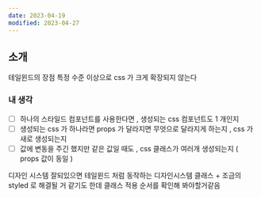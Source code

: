 ```yaml
---
date: 2023-04-19
modified: 2023-04-27
---
```


## 소개

테일윈드의 장점 특정 수준 이상으로 css 가 크게 확장되지 않는다

### 내 생각

- [ ] 하나의 스타일드 컴포넌트를 사용한다면 , 생성되는 css 컴포넌트도 1 개인지
- [ ] 생성되는 css 가 하나라면 props 가 달라지면 무엇으로 달라지게 하는지 , css 가 새로 생성되는지
- [ ] 값에 변동을 주긴 했지만 같은 값일 때도 , css 클래스가 여러개 생성되는지 ( props 값이 동일 )

디자인 시스템 잘되있으면 테일윈드 처럼 동작하는 디자인시스템 클래스 + 조금의 styled 로 해결될 거 같기도 한데 클래스 적용 순서를 확인해 봐야할거같음
